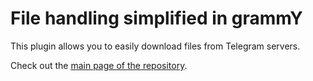 # File handling simplified in grammY

This plugin allows you to easily download files from Telegram servers.

Check out the [main page of the repository](https://github.com/grammyjs/files).
